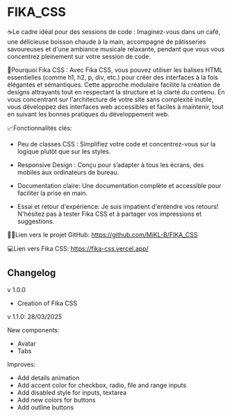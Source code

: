 # FIKA_CSS

☕Le cadre idéal pour des sessions de code : Imaginez-vous dans un café, une délicieuse boisson chaude à la main, accompagné de pâtisseries savoureuses et d'une ambiance musicale relaxante, pendant que vous vous concentrez pleinement sur votre session de code.

🤔Pourquoi Fika CSS : Avec Fika CSS, vous pouvez utiliser les balises HTML essentielles (comme h1, h2, p, div, etc.) pour créer des interfaces à la fois élégantes et sémantiques. Cette approche modulaire facilite la création de designs attrayants tout en respectant la structure et la clarté du contenu. En vous concentrant sur l'architecture de votre site sans complexité inutile, vous développez des interfaces web accessibles et faciles à maintenir, tout en suivant les bonnes pratiques du développement web.

📈Fonctionnalités clés:

- Peu de classes CSS : Simplifiez votre code et concentrez-vous sur la logique plutôt que sur les styles.

- Responsive Design : Conçu pour s’adapter à tous les écrans, des mobiles aux ordinateurs de bureau.

- Documentation claire: Une documentation complète et accessible pour faciliter la prise en main.

- Essai et retour d'expérience: Je suis impatient d'entendre vos retours! N'hésitez pas à tester Fika CSS et à partager vos impressions et suggestions. 

👨‍💻Lien vers le projet GitHub: https://github.com/MiKL-B/FIKA_CSS

💻Lien vers Fika CSS: https://fika-css.vercel.app/

## Changelog
v 1.0.0
- Creation of Fika CSS

v 1.1.0: 28/03/2025

New components:
- Avatar
- Tabs

Improves:
- Add details animation
- Add accent color for checkbox, radio, file and range inputs
- Add disabled style for inputs, textarea
- Add new colors for buttons
- Add outline buttons
